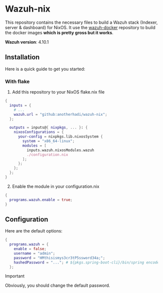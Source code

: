 # Wazuh-nix

This repository contains the necessary files to build a Wazuh stack (Indexer, server & dashboard) for NixOS.
It use the [wazuh-docker](https://github.com/wazuh/wazuh-docker.git) repository to build the docker images **which is pretty gross but it works**.

**Wazuh version**: 4.10.1


## Installation

Here is a quick guide to get you started:

### With flake

1. Add this repository to your NixOS flake.nix file

```nix
{
  inputs = {
    # ...
    wazuh.url = "github:anotherhadi/wazuh-nix";
  };

  outputs = inputs@{ nixpkgs, ... }: {
    nixosConfigurations = {
      your-config = nixpkgs.lib.nixosSystem {
        system = "x86_64-linux";
        modules = [
          inputs.wazuh.nixosModules.wazuh
          ./configuration.nix
        ];
      };
    };
  };
}
```

2. Enable the module in your configuration.nix

```nix
{
  programs.wazuh.enable = true;
}
```

## Configuration

Here are the default options:

```nix
{
  programs.wazuh = {
    enable = false;
    username = "admin";
    password = "HMthisismys3cr3tP5ssword34a;";
    hashedPassword = "..."; # ${pkgs.spring-boot-cli}/bin/spring encodepassword my_secret_password | cut -c 9-
  };
```

> [!Important]
> Obviously, you should change the default password.

